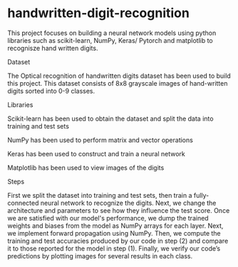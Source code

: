 # handwritten-digit-recognition
This project focuses on building a neural network models using python libraries such as scikit-learn, NumPy, Keras/ Pytorch and matplotlib to recognisze hand written digits.

Dataset

The Optical recognition of handwritten digits dataset has been used to build this project. This dataset consists of 8x8 grayscale images of hand-written digits sorted into 0-9 classes.

Libraries

Scikit-learn has been used to obtain the dataset and split the data into training and test sets

NumPy has been used to perform matrix and vector operations

Keras has been used to construct and train a neural network

Matplotlib has been used to view images of the digits

Steps

First we split the dataset into training and test sets, then train a fully-connected neural network to recognize the digits.
Next, we change the architecture and parameters to see how they influence the test score.
Once we are satisfied with our model's performance, we dump the trained weights and biases from the model as NumPy arrays for each layer.
Next, we implement forward propagation using NumPy.
Then, we compute the training and test accuracies produced by our code in step (2) and compare it to those reported for the model in step (1).
Finally, we verify our code’s predictions by plotting images for several results in each class.
